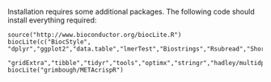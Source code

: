 Installation requires some additional packages.  The following code should install everything required:

```{r}
source("http://www.bioconductor.org/biocLite.R")
biocLite(c("BiocStyle", "dplyr","ggplot2","data.table","lmerTest","Biostrings","Rsubread","ShortRead",
           "gridExtra","tibble","tidyr","tools","optimx","stringr","hadley/multidplyr"))
biocLite("grimbough/METAcrispR")           
```
